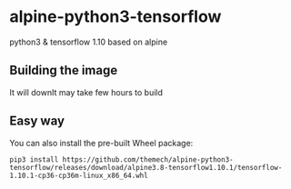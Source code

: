 # alpine-python3-tensorflow
python3 &amp; tensorflow 1.10 based on alpine

## Building the image

It will downIt may take few hours to build

## Easy way

You can also install the pre-built Wheel package:
```
pip3 install https://github.com/themech/alpine-python3-tensorflow/releases/download/alpine3.8-tensorflow1.10.1/tensorflow-1.10.1-cp36-cp36m-linux_x86_64.whl
```
